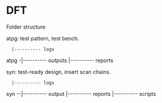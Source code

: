 # DFT

Folder structure

atpg: test pattern, test bench.

      |---------- logs
atpg -|---------- outputs
      |---------- reports


syn: test-ready design, insert scan chains.   

      |---------- logs
syn --|---------- output
      |---------- reports
      |---------- scripts
